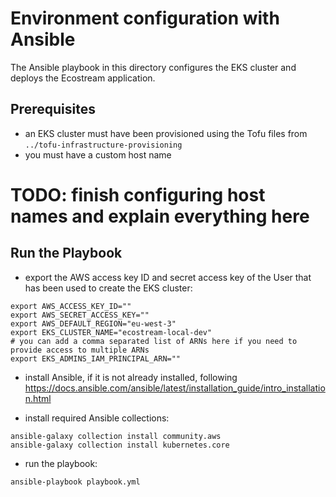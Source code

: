 # Environment configuration with Ansible

The Ansible playbook in this directory configures the EKS cluster and deploys the Ecostream application.

## Prerequisites

- an EKS cluster must have been provisioned using the Tofu files from `../tofu-infrastructure-provisioning`
- you must have a custom host name
# TODO: finish configuring host names and explain everything here


## Run the Playbook

- export the AWS access key ID and secret access key of the User that has been used to create the EKS cluster:

```
export AWS_ACCESS_KEY_ID=""
export AWS_SECRET_ACCESS_KEY=""
export AWS_DEFAULT_REGION="eu-west-3"
export EKS_CLUSTER_NAME="ecostream-local-dev"
# you can add a comma separated list of ARNs here if you need to provide access to multiple ARNs
export EKS_ADMINS_IAM_PRINCIPAL_ARN=""

```

- install Ansible, if it is not already installed, following https://docs.ansible.com/ansible/latest/installation_guide/intro_installation.html

- install required Ansible collections:

```
ansible-galaxy collection install community.aws
ansible-galaxy collection install kubernetes.core
```

- run the playbook:

```
ansible-playbook playbook.yml
```